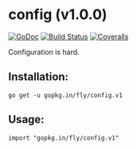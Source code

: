 # config (v1.0.0)

[![GoDoc](https://godoc.org/github.com/fly/config?status.svg)](https://godoc.org/github.com/fly/config)
[![Build Status](https://img.shields.io/travis/fly/config.svg?branch=master)](https://travis-ci.org/fly/config)
[![Coveralls](https://img.shields.io/coveralls/fly/config/master.svg)](https://coveralls.io/r/fly/config)

Configuration is hard.

## Installation:

```
go get -u gopkg.in/fly/config.v1
```

## Usage:

```
import "gopkg.in/fly/config.v1"
```
